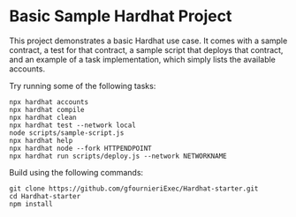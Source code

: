 # Basic Sample Hardhat Project

This project demonstrates a basic Hardhat use case. It comes with a sample contract, a test for that contract, a sample script that deploys that contract, and an example of a task implementation, which simply lists the available accounts.

Try running some of the following tasks:

```shell
npx hardhat accounts
npx hardhat compile
npx hardhat clean
npx hardhat test --network local         
node scripts/sample-script.js
npx hardhat help
npx hardhat node --fork HTTPENDPOINT
npx hardhat run scripts/deploy.js --network NETWORKNAME

```
Build using the following commands:
```
git clone https://github.com/gfournieriExec/Hardhat-starter.git
cd Hardhat-starter
npm install
```


